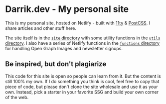 # Darrik.dev - My personal site

This is my personal site, hosted on Netlify - built with [11ty](https://www.11ty.dev/) & [PostCSS](https://postcss.org/). I share articles and other stuff here. 

The site itself is in the [`site` directory](/site) with some utility functions in the [`utils` directory](/utils). I also have a series of Netlify functions in the [`functions` directory](/functions) for handling Open Graph Images and newsletter signups. 


## Be inspired, but don't plagiarize
This code for this site is open so people can learn from it. But the content is still 100% my own. If I do something you think is cool, feel free to copy that piece of code, but please don't clone the site wholesale and use it as your own. Instead, pick a starter in your favorite SSG and build your own corner of the web. 